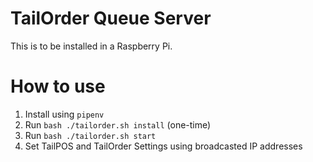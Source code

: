 # TailOrder Queue Server
This is to be installed in a Raspberry Pi.

# How to use
1. Install using `pipenv`
2. Run `bash ./tailorder.sh install` (one-time)
3. Run `bash ./tailorder.sh start`
4. Set TailPOS and TailOrder Settings using broadcasted IP addresses